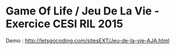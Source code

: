 
# Game Of Life / Jeu De La Vie - Exercice CESI RIL 2015

Demo : http://letsgocoding.com/sitesEXT/Jeu-de-la-vie-AJA.html
